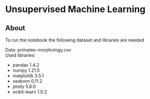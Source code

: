 # Unsupervised Machine Learning

## About
To run the notebook the following dataset and libraries are needed

Data: primates-morphology.csv\
Used libraries:
- pandas 1.4.2
- numpy 1.21.5
- matplotlib 3.5.1
- seaborn 0.11.2
- plotly 5.6.0
- scikit-learn 1.0.2

